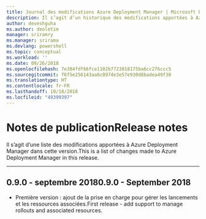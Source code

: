 ```yaml
---
title: Journal des modifications Azure Deployment Manager | Microsoft Docs
description: Il s’agit d’un historique des modifications apportées à Azure Deployment Manager dans la dernière version.
author: deveshguha
ms.author: deoletim
manager: sriramry
ms.manager: srirama
ms.devlang: powershell
ms.topic: conceptual
ms.workload: ''
ms.date: 09/26/2018
ms.openlocfilehash: 7e384fdf66fce1102b7723018175ba6cc276ccc5
ms.sourcegitcommit: f6f5e256143aa6c097de3e57e930d8badea49f30
ms.translationtype: HT
ms.contentlocale: fr-FR
ms.lasthandoff: 10/18/2018
ms.locfileid: "49399397"
---
```

# <a name="release-notes"></a><span data-ttu-id="d1a54-103">Notes de publication</span><span class="sxs-lookup"><span data-stu-id="d1a54-103">Release notes</span></span>

<span data-ttu-id="d1a54-104">Il s’agit d’une liste des modifications apportées à Azure Deployment Manager dans cette version.</span><span class="sxs-lookup"><span data-stu-id="d1a54-104">This is a list of changes made to Azure Deployment Manager in this release.</span></span>

---
## <a name="090---september-2018"></a><span data-ttu-id="d1a54-105">0.9.0 - septembre 2018</span><span class="sxs-lookup"><span data-stu-id="d1a54-105">0.9.0 - September 2018</span></span>
* <span data-ttu-id="d1a54-106">Première version : ajout de la prise en charge pour gérer les lancements et les ressources associées.</span><span class="sxs-lookup"><span data-stu-id="d1a54-106">First release - add support to manage rollouts and associated resources.</span></span>